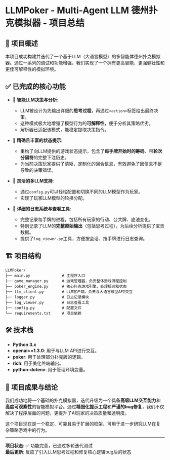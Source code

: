 # LLMPoker - Multi-Agent LLM 德州扑克模拟器 - 项目总结

## 🎯 项目概述

本项目成功构建并迭代了一个基于LLM（大语言模型）的多智能体德州扑克模拟器。通过一系列的调试和功能增强，我们实现了一个拥有更高智能、更强健壮性和更佳可解释性的模拟环境。

## ✅ 已完成的核心功能

-   **🧠 智能LLM决策与分析**:
    -   LLM被设计为先输出详细的**思考过程**，再通过`<action>`标签给出最终决策。
    -   这种模式极大地增强了模型行为的**可解释性**，便于分析其策略优劣。
    -   解析器已适配该模式，能稳定提取决策指令。

-   **🎯 精确且丰富的状态提示**:
    -   重构了向LLM提供的游戏状态提示，包含了**每手牌开始时的筹码**、带**轮次分隔符**的完整下注历史。
    -   为当前决策玩家提供了清晰、定制化的回合信息，有效避免了因信息不足导致的决策错误。

-   **🤖 灵活的多LLM支持**:
    -   通过`config.py`可以轻松配置和切换不同的LLM模型作为玩家。
    -   实现了玩家LLM模型的轮换分配。

-   **📝 详细的日志系统与查看工具**:
    -   完整记录每手牌的进程，包括所有玩家的行动、公共牌、底池变化。
    -   特别记录了LLM的**完整原始输出**（包括思考过程），为后续分析提供了宝贵数据。
    -   提供了`log_viewer.py`工具，方便按会话、按手牌进行日志查询。

## 🏗️ 项目结构

```
LLMPoker/
├── main.py              # 主程序入口
├── game_manager.py      # 游戏管理器，负责整体游戏流程控制
├── poker_engine.py      # 核心扑克游戏引擎，处理规则和状态
├── llm_client.py        # LLM客户端，负责与大语言模型API交互
├── logger.py            # 日志记录模块
├── log_viewer.py        # 日志查看工具
├── config.py            # 配置文件
└── requirements.txt     # 项目依赖
```

## 🛠️ 技术栈

-   **Python 3.x**
-   **openai>=1.3.0**: 用于与LLM API进行交互。
-   **poker**: 用于处理部分扑克牌的逻辑。
-   **rich**: 用于美化终端输出。
-   **python-dotenv**: 用于管理环境变量。

## 🎉 项目成果与结论

我们成功地将一个基础的扑克模拟器，迭代升级为一个具备**高级LLM交互能力**和**高度可观察性**的智能模拟平台。通过**精细化提示工程**和**严谨的bug修复**，我们不仅解决了程序层面的问题，更提升了AI玩家的决策质量和透明度。

这个项目现在是一个稳定、可靠且易于扩展的框架，可用于进一步研究LLM在复杂策略游戏中的行为。

---

**项目状态**: ✅ 功能完善，已通过多轮迭代测试  
**最后更新**: 反应了引入LLM思考过程和修复核心逻辑bug后的状态 